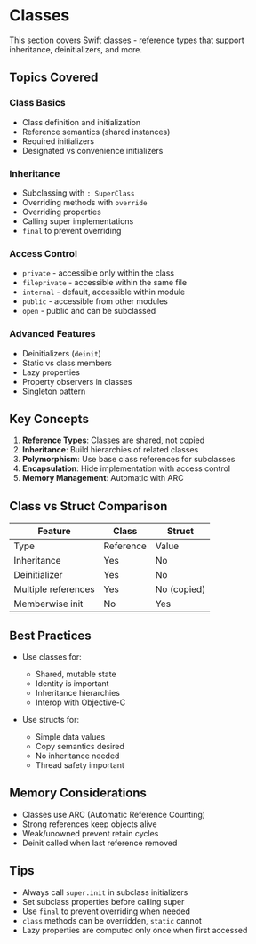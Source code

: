 # Classes

This section covers Swift classes - reference types that support inheritance, deinitializers, and more.

## Topics Covered

### Class Basics
- Class definition and initialization
- Reference semantics (shared instances)
- Required initializers
- Designated vs convenience initializers

### Inheritance
- Subclassing with `: SuperClass`
- Overriding methods with `override`
- Overriding properties
- Calling super implementations
- `final` to prevent overriding

### Access Control
- `private` - accessible only within the class
- `fileprivate` - accessible within the same file
- `internal` - default, accessible within module
- `public` - accessible from other modules
- `open` - public and can be subclassed

### Advanced Features
- Deinitializers (`deinit`)
- Static vs class members
- Lazy properties
- Property observers in classes
- Singleton pattern

## Key Concepts

1. **Reference Types**: Classes are shared, not copied
2. **Inheritance**: Build hierarchies of related classes
3. **Polymorphism**: Use base class references for subclasses
4. **Encapsulation**: Hide implementation with access control
5. **Memory Management**: Automatic with ARC

## Class vs Struct Comparison

| Feature | Class | Struct |
|---------|-------|--------|
| Type | Reference | Value |
| Inheritance | Yes | No |
| Deinitializer | Yes | No |
| Multiple references | Yes | No (copied) |
| Memberwise init | No | Yes |

## Best Practices

- Use classes for:
  - Shared, mutable state
  - Identity is important
  - Inheritance hierarchies
  - Interop with Objective-C

- Use structs for:
  - Simple data values
  - Copy semantics desired
  - No inheritance needed
  - Thread safety important

## Memory Considerations

- Classes use ARC (Automatic Reference Counting)
- Strong references keep objects alive
- Weak/unowned prevent retain cycles
- Deinit called when last reference removed

## Tips

- Always call `super.init` in subclass initializers
- Set subclass properties before calling super
- Use `final` to prevent overriding when needed
- `class` methods can be overridden, `static` cannot
- Lazy properties are computed only once when first accessed